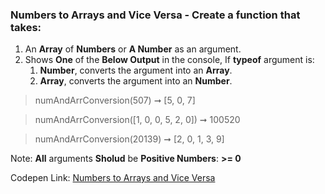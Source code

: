 ### Numbers to Arrays and Vice Versa - Create a function that takes: 

1. An **Array** of **Numbers** or **A Number** as an argument. 
1. Shows **One** of the **Below Output** in the console, If **typeof** argument is:
    1. **Number**, converts the argument into an **Array**.
    1. **Array**, converts the argument into an **Number**.

> numAndArrConversion(507) ➞ [5, 0, 7] 

> numAndArrConversion([1, 0, 0, 5, 2, 0]) ➞ 100520

> numAndArrConversion(20139) ➞ [2, 0, 1, 3, 9]

Note: **All** arguments **Sholud** be **Positive Numbers**: **>= 0**

Codepen Link: [Numbers to Arrays and Vice Versa](https://codepen.io/javascriptstudent/pen/jOqvRKZ?editors=0012)